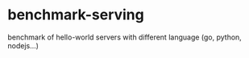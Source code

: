 # benchmark-serving
benchmark of hello-world servers with different language (go, python, nodejs...)
